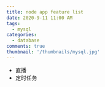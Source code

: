 ```yaml
---
title: node app feature list
date: 2020-9-11 11:00 AM
tags:
  - mysql
categories:
  - database
comments: true
thumbnail: '/thumbnails/mysql.jpg'
---
```


- 直播
- 定时任务
